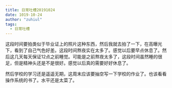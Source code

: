 ```yaml
---
title: 日常吐槽20191024
date: 1019-10-24
author: "zuhiul"
tags:
  - 日常吐槽
---
```


这段时间要拍类似于毕业证上的照片这种东西，然后我就去拍了一下，在高曝光下，看到了自己气色好差。这段时间熬夜实在太多了。感觉以后要早点休息了。然后这几天每天保证12点之前睡觉。可能是之前熬夜太多了，这段时间虽然睡的很足，但是精神头还是不是很好。感觉以后真的需要好好休息了。

然后学校的学习还是遥遥无期，这周末应该要抽空写一下学校的作业了。也该看看操作系统的书了。水平还是太菜了。
